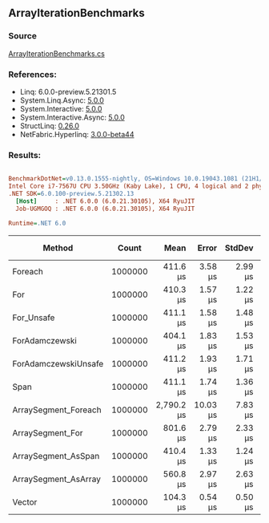 ﻿## ArrayIterationBenchmarks

### Source
[ArrayIterationBenchmarks.cs](../NetFabric.Hyperlinq.Benchmarks/Benchmarks/ArrayIterationBenchmarks.cs)

### References:
- Linq: 6.0.0-preview.5.21301.5
- System.Linq.Async: [5.0.0](https://www.nuget.org/packages/System.Linq.Async/5.0.0)
- System.Interactive: [5.0.0](https://www.nuget.org/packages/System.Interactive/5.0.0)
- System.Interactive.Async: [5.0.0](https://www.nuget.org/packages/System.Interactive.Async/5.0.0)
- StructLinq: [0.26.0](https://www.nuget.org/packages/StructLinq/0.26.0)
- NetFabric.Hyperlinq: [3.0.0-beta44](https://www.nuget.org/packages/NetFabric.Hyperlinq/3.0.0-beta44)

### Results:
``` ini

BenchmarkDotNet=v0.13.0.1555-nightly, OS=Windows 10.0.19043.1081 (21H1/May2021Update)
Intel Core i7-7567U CPU 3.50GHz (Kaby Lake), 1 CPU, 4 logical and 2 physical cores
.NET SDK=6.0.100-preview.5.21302.13
  [Host]     : .NET 6.0.0 (6.0.21.30105), X64 RyuJIT
  Job-UGMGOQ : .NET 6.0.0 (6.0.21.30105), X64 RyuJIT

Runtime=.NET 6.0  

```
|               Method |   Count |       Mean |    Error |  StdDev |        Ratio | RatioSD | Gen 0 | Gen 1 | Gen 2 | Allocated |
|--------------------- |-------- |-----------:|---------:|--------:|-------------:|--------:|------:|------:|------:|----------:|
|              Foreach | 1000000 |   411.6 μs |  3.58 μs | 2.99 μs |     baseline |         |     - |     - |     - |         - |
|                  For | 1000000 |   410.3 μs |  1.57 μs | 1.22 μs | 1.00x faster |   0.01x |     - |     - |     - |         - |
|           For_Unsafe | 1000000 |   411.1 μs |  1.58 μs | 1.48 μs | 1.00x faster |   0.01x |     - |     - |     - |         - |
|       ForAdamczewski | 1000000 |   404.1 μs |  1.83 μs | 1.53 μs | 1.02x faster |   0.01x |     - |     - |     - |         - |
| ForAdamczewskiUnsafe | 1000000 |   411.2 μs |  1.93 μs | 1.71 μs | 1.00x faster |   0.01x |     - |     - |     - |         - |
|                 Span | 1000000 |   411.1 μs |  1.74 μs | 1.36 μs | 1.00x faster |   0.01x |     - |     - |     - |         - |
| ArraySegment_Foreach | 1000000 | 2,790.2 μs | 10.03 μs | 7.83 μs | 6.78x slower |   0.06x |     - |     - |     - |       1 B |
|     ArraySegment_For | 1000000 |   801.6 μs |  2.79 μs | 2.33 μs | 1.95x slower |   0.02x |     - |     - |     - |         - |
|  ArraySegment_AsSpan | 1000000 |   410.4 μs |  1.33 μs | 1.24 μs | 1.00x faster |   0.01x |     - |     - |     - |         - |
| ArraySegment_AsArray | 1000000 |   560.8 μs |  2.97 μs | 2.63 μs | 1.36x slower |   0.01x |     - |     - |     - |         - |
|               Vector | 1000000 |   104.3 μs |  0.54 μs | 0.50 μs | 3.95x faster |   0.04x |     - |     - |     - |         - |
